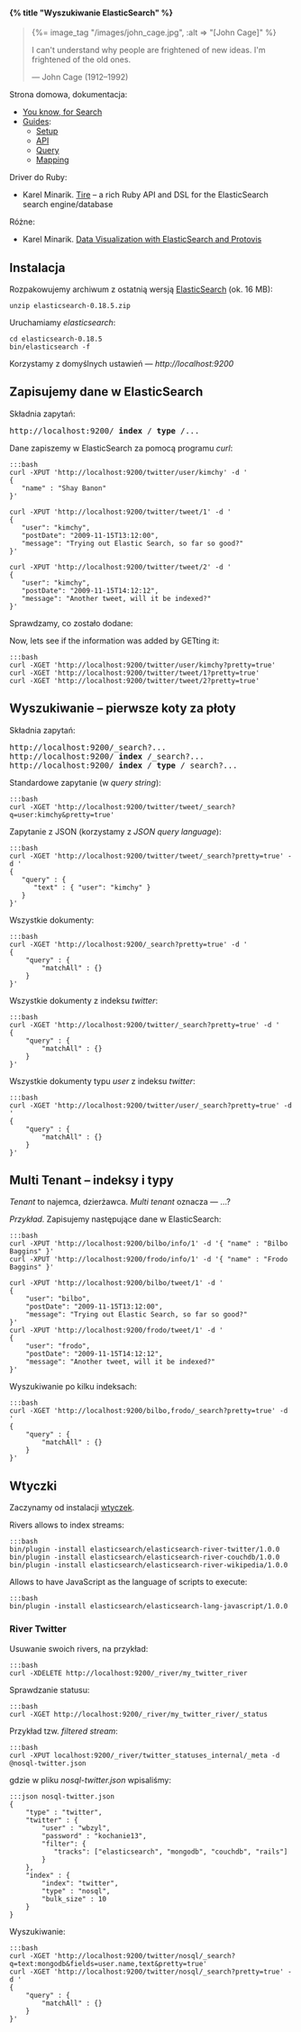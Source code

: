 #### {% title "Wyszukiwanie ElasticSearch" %}

<blockquote>
 {%= image_tag "/images/john_cage.jpg", :alt => "[John Cage]" %}
 <p>I can't understand why people are frightened of new ideas.
    I'm frightened of the old ones.
 </p>
 <p class="author">— John Cage (1912–1992)</p>
</blockquote>

Strona domowa, dokumentacja:

* [You know, for Search](http://www.elasticsearch.org/)
* [Guides](http://www.elasticsearch.org/guide/):
  - [Setup](http://www.elasticsearch.org/guide/reference/setup/)
  - [API](http://www.elasticsearch.org/guide/reference/api/)
  - [Query](http://www.elasticsearch.org/guide/reference/query-dsl/)
  - [Mapping](http://www.elasticsearch.org/guide/reference/mapping/)

Driver do Ruby:

* Karel Minarik.
  [Tire](https://github.com/karmi/tire) – a rich Ruby API and DSL for the ElasticSearch search engine/database

Różne:

* Karel Minarik.
  [Data Visualization with ElasticSearch and Protovis](http://www.elasticsearch.org/blog/2011/05/13/data-visualization-with-elasticsearch-and-protovis.html)


## Instalacja

Rozpakowujemy archiwum z ostatnią wersją
[ElasticSearch](http://www.elasticsearch.org/download/) (ok. 16 MB):

    unzip elasticsearch-0.18.5.zip

Uruchamiamy *elasticsearch*:

    cd elasticsearch-0.18.5
    bin/elasticsearch -f

Korzystamy z domyślnych ustawień — *http://localhost:9200*


## Zapisujemy dane w ElasticSearch

Składnia zapytań:

<pre>http://localhost:9200/<b> index </b>/<b> type </b>/...
</pre>

Dane zapiszemy w ElasticSearch za pomocą programu *curl*:

    :::bash
    curl -XPUT 'http://localhost:9200/twitter/user/kimchy' -d '
    {
       "name" : "Shay Banon"
    }'

    curl -XPUT 'http://localhost:9200/twitter/tweet/1' -d '
    {
       "user": "kimchy",
       "postDate": "2009-11-15T13:12:00",
       "message": "Trying out Elastic Search, so far so good?"
    }'

    curl -XPUT 'http://localhost:9200/twitter/tweet/2' -d '
    {
       "user": "kimchy",
       "postDate": "2009-11-15T14:12:12",
       "message": "Another tweet, will it be indexed?"
    }'

Sprawdzamy, co zostało dodane:

Now, lets see if the information was added by GETting it:

    :::bash
    curl -XGET 'http://localhost:9200/twitter/user/kimchy?pretty=true'
    curl -XGET 'http://localhost:9200/twitter/tweet/1?pretty=true'
    curl -XGET 'http://localhost:9200/twitter/tweet/2?pretty=true'


## Wyszukiwanie – pierwsze koty za płoty

Składnia zapytań:

<pre>http://localhost:9200/_search?...
http://localhost:9200/<b> index </b>/_search?...
http://localhost:9200/<b> index </b>/<b> type </b>/_search?...
</pre>

Standardowe zapytanie (w *query string*):

    :::bash
    curl -XGET 'http://localhost:9200/twitter/tweet/_search?q=user:kimchy&pretty=true'

Zapytanie z JSON (korzystamy z *JSON query language*):

    :::bash
    curl -XGET 'http://localhost:9200/twitter/tweet/_search?pretty=true' -d '
    {
       "query" : {
          "text" : { "user": "kimchy" }
       }
    }'

Wszystkie dokumenty:

    :::bash
    curl -XGET 'http://localhost:9200/_search?pretty=true' -d '
    {
        "query" : {
            "matchAll" : {}
        }
    }'

Wszystkie dokumenty z indeksu *twitter*:

    :::bash
    curl -XGET 'http://localhost:9200/twitter/_search?pretty=true' -d '
    {
        "query" : {
            "matchAll" : {}
        }
    }'

Wszystkie dokumenty typu *user* z indeksu *twitter*:

    :::bash
    curl -XGET 'http://localhost:9200/twitter/user/_search?pretty=true' -d '
    {
        "query" : {
            "matchAll" : {}
        }
    }'


## Multi Tenant – indeksy i typy

*Tenant* to najemca, dzierżawca. *Multi tenant* oznacza — …?

*Przykład.* Zapisujemy następujące dane w ElasticSearch:

    :::bash
    curl -XPUT 'http://localhost:9200/bilbo/info/1' -d '{ "name" : "Bilbo Baggins" }'
    curl -XPUT 'http://localhost:9200/frodo/info/1' -d '{ "name" : "Frodo Baggins" }'

    curl -XPUT 'http://localhost:9200/bilbo/tweet/1' -d '
    {
        "user": "bilbo",
        "postDate": "2009-11-15T13:12:00",
        "message": "Trying out Elastic Search, so far so good?"
    }'
    curl -XPUT 'http://localhost:9200/frodo/tweet/1' -d '
    {
        "user": "frodo",
        "postDate": "2009-11-15T14:12:12",
        "message": "Another tweet, will it be indexed?"
    }'

Wyszukiwanie po kilku indeksach:

    :::bash
    curl -XGET 'http://localhost:9200/bilbo,frodo/_search?pretty=true' -d '
    {
        "query" : {
            "matchAll" : {}
        }
    }'


## Wtyczki

Zaczynamy od instalacji [wtyczek](https://github.com/elasticsearch).

Rivers allows to index streams:

    :::bash
    bin/plugin -install elasticsearch/elasticsearch-river-twitter/1.0.0
    bin/plugin -install elasticsearch/elasticsearch-river-couchdb/1.0.0
    bin/plugin -install elasticsearch/elasticsearch-river-wikipedia/1.0.0

Allows to have JavaScript as the language of scripts to execute:

    :::bash
    bin/plugin -install elasticsearch/elasticsearch-lang-javascript/1.0.0


### River Twitter

Usuwanie swoich rivers, na przykład:

    :::bash
    curl -XDELETE http://localhost:9200/_river/my_twitter_river

Sprawdzanie statusu:

    :::bash
    curl -XGET http://localhost:9200/_river/my_twitter_river/_status


Przykład tzw. *filtered stream*:

    :::bash
    curl -XPUT localhost:9200/_river/twitter_statuses_internal/_meta -d @nosql-twitter.json

gdzie w pliku *nosql-twitter.json* wpisaliśmy:

    :::json nosql-twitter.json
    {
        "type" : "twitter",
        "twitter" : {
            "user" : "wbzyl",
            "password" : "kochanie13",
            "filter": {
               "tracks": ["elasticsearch", "mongodb", "couchdb", "rails"]
            }
        },
        "index" : {
            "index": "twitter",
            "type" : "nosql",
            "bulk_size" : 10
        }
    }

Wyszukiwanie:

    :::bash
    curl -XGET 'http://localhost:9200/twitter/nosql/_search?q=text:mongodb&fields=user.name,text&pretty=true'
    curl -XGET 'http://localhost:9200/twitter/nosql/_search?pretty=true' -d '
    {
        "query" : {
            "matchAll" : {}
        }
    }'
